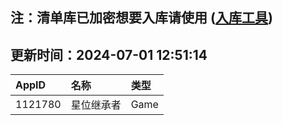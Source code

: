 ## 注：清单库已加密想要入库请使用 ([入库工具](https://github.com/BlankTMing/ManifestAutoUpdate/releases))

## 更新时间：2024-07-01 12:51:14
| AppID | 名称 | 类型  |
| :-------------------- | :----------------------------- | :----------- |
| 1121780 | 星位继承者| Game |
